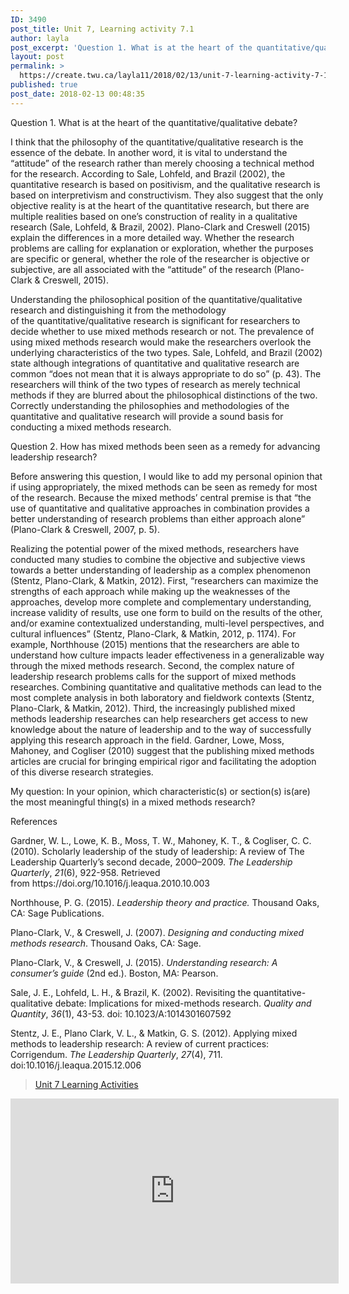 ```yaml
---
ID: 3490
post_title: Unit 7, Learning activity 7.1
author: layla
post_excerpt: 'Question 1. What is at the heart of the quantitative/qualitative debate? I think that the philosophy of the quantitative/qualitative research is the essence of the debate. In another word, it is vital to understand the &ldquo;attitude&rdquo; of the research rather than merely choosing a technical method for the research. According to Sale, Lohfeld, and Brazil &hellip; <p><a href="https://create.twu.ca/layla11/2018/02/13/unit-7-learning-activity-7-1/">Continue reading<span> "Unit 7, Learning activity 7.1"</span></a></p>'
layout: post
permalink: >
  https://create.twu.ca/layla11/2018/02/13/unit-7-learning-activity-7-1/
published: true
post_date: 2018-02-13 00:48:35
---
```

<p>Question 1. What is at the heart of the quantitative/qualitative debate?</p>
<p>I think that the philosophy of the quantitative/qualitative research is the essence of the debate. In another word, it is vital to understand the &#8220;attitude&#8221; of the research rather than merely choosing a technical method for the research. According to Sale, Lohfeld, and Brazil (2002), the quantitative research is based on positivism, and the qualitative research is based on interpretivism and constructivism. They also suggest that the only objective reality is at the heart of the quantitative research, but there are multiple realities based on one’s construction of reality in a qualitative research (Sale, Lohfeld, &amp; Brazil, 2002). Plano-Clark and Creswell (2015) explain the differences in a more detailed way. Whether the research problems are calling for explanation or exploration, whether the purposes are specific or general, whether the role of the researcher is objective or subjective, are all associated with the &#8220;attitude&#8221; of the research (Plano-Clark &amp; Creswell, 2015).</p>
<p>Understanding the philosophical position of the quantitative/qualitative research and distinguishing it from the methodology of the quantitative/qualitative research is significant for researchers to decide whether to use mixed methods research or not. The prevalence of using mixed methods research would make the researchers overlook the underlying characteristics of the two types. Sale, Lohfeld, and Brazil (2002) state although integrations of quantitative and qualitative research are common &#8220;does not mean that it is always appropriate to do so&#8221; (p. 43). The researchers will think of the two types of research as merely technical methods if they are blurred about the philosophical distinctions of the two. Correctly understanding the philosophies and methodologies of the quantitative and qualitative research will provide a sound basis for conducting a mixed methods research.</p>
<p>Question 2. How has mixed methods been seen as a remedy for advancing leadership research?</p>
<p>Before answering this question, I would like to add my personal opinion that if using appropriately, the mixed methods can be seen as remedy for most of the research. Because the mixed methods&#8217; central premise is that &#8220;the use of quantitative and qualitative approaches in combination provides a better understanding of research problems than either approach alone&#8221; (Plano-Clark &amp; Creswell, 2007, p. 5).</p>
<p>Realizing the potential power of the mixed methods, researchers have conducted many studies to combine the objective and subjective views towards a better understanding of leadership as a complex phenomenon (Stentz, Plano-Clark, &amp; Matkin, 2012). First, &#8220;researchers can maximize the strengths of each approach while making up the weaknesses of the approaches, develop more complete and complementary understanding, increase validity of results, use one form to build on the results of the other, and/or examine contextualized understanding, multi-level perspectives, and cultural influences&#8221; (Stentz, Plano-Clark, &amp; Matkin, 2012, p. 1174). For example, Northhouse (2015) mentions that the researchers are able to understand how culture impacts leader effectiveness in a generalizable way through the mixed methods research. Second, the complex nature of leadership research problems calls for the support of mixed methods researches. Combining quantitative and qualitative methods can lead to the most complete analysis in both laboratory and fieldwork contexts (Stentz, Plano-Clark, &amp; Matkin, 2012). Third, the increasingly published mixed methods leadership researches can help researchers get access to new knowledge about the nature of leadership and to the way of successfully applying this research approach in the field. Gardner, Lowe, Moss, Mahoney, and Cogliser (2010) suggest that the publishing mixed methods articles are crucial for bringing empirical rigor and facilitating the adoption of this diverse research strategies.</p>
<p>My question: In your opinion, which characteristic(s) or section(s) is(are) the most meaningful thing(s) in a mixed methods research?</p>
<p>References</p>
<p>Gardner, W. L., Lowe, K. B., Moss, T. W., Mahoney, K. T., &amp; Cogliser, C. C. (2010). Scholarly leadership of the study of leadership: A review of The Leadership Quarterly&#8217;s second decade, 2000–2009. <i>The Leadership Quarterly</i>, <i>21</i>(6), 922-958. Retrieved from https://doi.org/10.1016/j.leaqua.2010.10.003</p>
<p>Northhouse, P. G. (2015). <em>Leadership theory and practice. </em>Thousand Oaks, CA: Sage Publications.</p>
<p>Plano-Clark, V., &amp; Creswell, J. (2007). <em>Designing and conducting mixed methods research</em>. Thousand Oaks, CA: Sage.</p>
<p>Plano-Clark, V., &amp; Creswell, J. (2015). <em>Understanding research: A consumer’s guide</em> (2nd ed.). Boston, MA: Pearson.</p>
<p class="p1">Sale, J. E., Lohfeld, L. H., &amp; Brazil, K. (2002). Revisiting the quantitative-qualitative debate: Implications for mixed-methods research. <i>Quality and Quantity</i>, <i>36</i>(1), 43-53. doi: 10.1023/A:1014301607592</p>
<p>Stentz, J. E., Plano Clark, V. L., &amp; Matkin, G. S. (2012). Applying mixed methods to leadership research: A review of current practices: Corrigendum. <i>The Leadership Quarterly</i>, <i>27</i>(4), 711. doi:10.1016/j.leaqua.2015.12.006</p>
<blockquote class="wp-embedded-content" data-secret="tsxfUieCqM"><p><a href="https://create.twu.ca/ldrs591-sp18/unit-7-learning-activities/">Unit 7 Learning Activities</a></p></blockquote>
<p><iframe class="wp-embedded-content" sandbox="allow-scripts" security="restricted" src="https://create.twu.ca/ldrs591-sp18/unit-7-learning-activities/embed/#?secret=tsxfUieCqM" data-secret="tsxfUieCqM" width="525" height="296" title="&#8220;Unit 7 Learning Activities&#8221; &#8212; Leadership 591: Scholarly Inquiry" frameborder="0" marginwidth="0" marginheight="0" scrolling="no"></iframe></p>